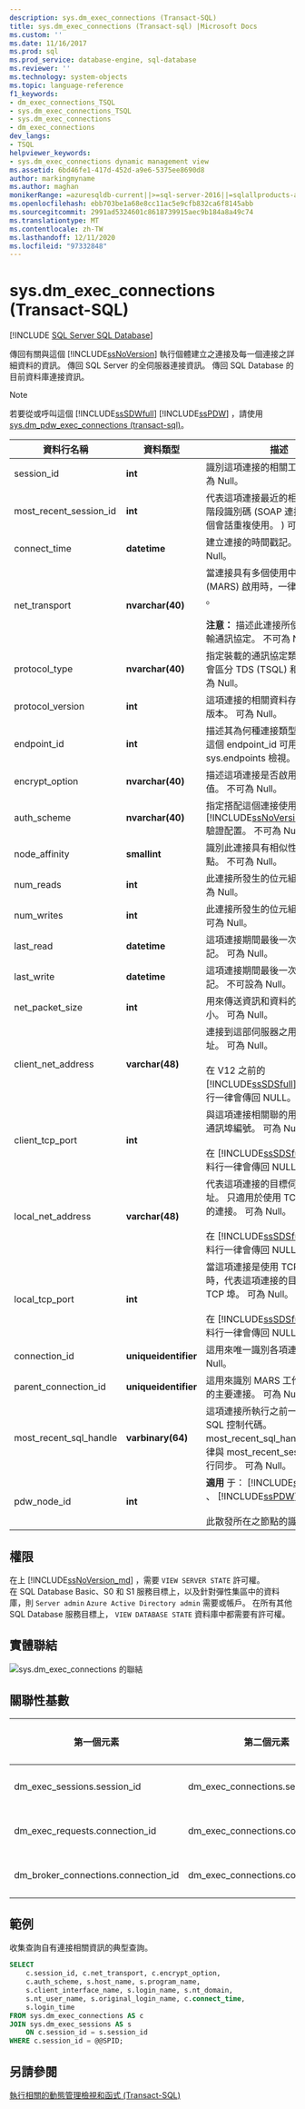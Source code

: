 ```yaml
---
description: sys.dm_exec_connections (Transact-SQL)
title: sys.dm_exec_connections (Transact-sql) |Microsoft Docs
ms.custom: ''
ms.date: 11/16/2017
ms.prod: sql
ms.prod_service: database-engine, sql-database
ms.reviewer: ''
ms.technology: system-objects
ms.topic: language-reference
f1_keywords:
- dm_exec_connections_TSQL
- sys.dm_exec_connections_TSQL
- sys.dm_exec_connections
- dm_exec_connections
dev_langs:
- TSQL
helpviewer_keywords:
- sys.dm_exec_connections dynamic management view
ms.assetid: 6bd46fe1-417d-452d-a9e6-5375ee8690d8
author: markingmyname
ms.author: maghan
monikerRange: =azuresqldb-current||>=sql-server-2016||=sqlallproducts-allversions||>=sql-server-linux-2017||=azuresqldb-mi-current
ms.openlocfilehash: ebb703be1a68e8cc11ac5e9cfb832ca6f8145abb
ms.sourcegitcommit: 2991ad5324601c8618739915aec9b184a8a49c74
ms.translationtype: MT
ms.contentlocale: zh-TW
ms.lasthandoff: 12/11/2020
ms.locfileid: "97332848"
---
```

# <a name="sysdm_exec_connections-transact-sql"></a>sys.dm_exec_connections (Transact-SQL)
[!INCLUDE [SQL Server SQL Database](../../includes/applies-to-version/sql-asdb.md)]

  傳回有關與這個 [!INCLUDE[ssNoVersion](../../includes/ssnoversion-md.md)] 執行個體建立之連接及每一個連接之詳細資料的資訊。 傳回 SQL Server 的全伺服器連接資訊。 傳回 SQL Database 的目前資料庫連接資訊。  
  
> [!NOTE]
> 若要從或呼叫這個 [!INCLUDE[ssSDWfull](../../includes/sssdwfull-md.md)] [!INCLUDE[ssPDW](../../includes/sspdw-md.md)] ，請使用 [sys.dm_pdw_exec_connections &#40;transact-sql&#41;](../../relational-databases/system-dynamic-management-views/sys-dm-pdw-exec-connections-transact-sql.md)。  
  
|資料行名稱|資料類型|描述|  
|-----------------|---------------|-----------------|  
|session_id|**int**|識別這項連接的相關工作階段。 可為 Null。|  
|most_recent_session_id|**int**|代表這項連接最近的相關要求的工作階段識別碼  (SOAP 連接可以由另一個會話重複使用。 ) 可為 null。|  
|connect_time|**datetime**|建立連接的時間戳記。 不可為 Null。|  
|net_transport|**nvarchar(40)**|當連接具有多個使用中結果集 (MARS) 啟用時，一律會傳回 **會話** 。<br /><br /> **注意：** 描述此連接所使用的實體傳輸通訊協定。 不可為 Null。|  
|protocol_type|**nvarchar(40)**|指定裝載的通訊協定類型。 它目前會區分 TDS (TSQL) 和 SOAP。 可為 Null。|  
|protocol_version|**int**|這項連接的相關資料存取通訊協定的版本。 可為 Null。|  
|endpoint_id|**int**|描述其為何種連接類型的識別碼。 這個 endpoint_id 可用來查詢 sys.endpoints 檢視。 可為 Null。|  
|encrypt_option|**nvarchar(40)**|描述這項連接是否啟用加密的布林值。 不可為 Null。|  
|auth_scheme|**nvarchar(40)**|指定搭配這個連接使用的 [!INCLUDE[ssNoVersion](../../includes/ssnoversion-md.md)]/Windows 驗證配置。 不可為 Null。|  
|node_affinity|**smallint**|識別此連接具有相似性的記憶體節點。 不可為 Null。|  
|num_reads|**int**|此連接所發生的位元組讀取數。 可為 Null。|  
|num_writes|**int**|此連接所發生的位元組寫入數目。 可為 Null。|  
|last_read|**datetime**|這項連接期間最後一次讀取的時間戳記。 可為 Null。|  
|last_write|**datetime**|這項連接期間最後一次寫入的時間戳記。 不可設為 Null。|  
|net_packet_size|**int**|用來傳送資訊和資料的網路封包大小。 可為 Null。|  
|client_net_address|**varchar(48)**|連接到這部伺服器之用戶端的主機位址。 可為 Null。<br /><br /> 在 V12 之前的 [!INCLUDE[ssSDSfull](../../includes/sssdsfull-md.md)] 中，此資料行一律會傳回 NULL。|  
|client_tcp_port|**int**|與這項連接相關聯的用戶端電腦上的通訊埠編號。 可為 Null。<br /><br /> 在 [!INCLUDE[ssSDSfull](../../includes/sssdsfull-md.md)]，這個資料行一律會傳回 NULL。|  
|local_net_address|**varchar(48)**|代表這項連接的目標伺服器的 IP 位址。 只適用於使用 TCP 傳輸提供者的連接。 可為 Null。<br /><br /> 在 [!INCLUDE[ssSDSfull](../../includes/sssdsfull-md.md)]，這個資料行一律會傳回 NULL。|  
|local_tcp_port|**int**|當這項連接是使用 TCP 傳輸的連接時，代表這項連接的目標伺服器 TCP 埠。 可為 Null。<br /><br /> 在 [!INCLUDE[ssSDSfull](../../includes/sssdsfull-md.md)]，這個資料行一律會傳回 NULL。|  
|connection_id|**uniqueidentifier**|這用來唯一識別各項連接。 不可為 Null。|  
|parent_connection_id|**uniqueidentifier**|這用來識別 MARS 工作階段在使用的主要連接。 可為 Null。|  
|most_recent_sql_handle|**varbinary(64)**|這項連接所執行之前一項要求的 SQL 控制代碼。 most_recent_sql_handle 資料行一律與 most_recent_session_id 資料行同步。 可為 Null。|  
|pdw_node_id|**int**|**適用** 于： [!INCLUDE[ssSDWfull](../../includes/sssdwfull-md.md)] 、 [!INCLUDE[ssPDW](../../includes/sspdw-md.md)]<br /><br /> 此散發所在之節點的識別碼。|  
  
## <a name="permissions"></a>權限

在上 [!INCLUDE[ssNoVersion_md](../../includes/ssnoversion-md.md)] ，需要 `VIEW SERVER STATE` 許可權。   
在 SQL Database Basic、S0 和 S1 服務目標上，以及針對彈性集區中的資料庫，則 `Server admin` `Azure Active Directory admin` 需要或帳戶。 在所有其他 SQL Database 服務目標上， `VIEW DATABASE STATE` 資料庫中都需要有許可權。   

## <a name="physical-joins"></a>實體聯結  
 ![sys.dm_exec_connections 的聯結](../../relational-databases/system-dynamic-management-views/media/join-dm-exec-connections-1.gif "sys.dm_exec_connections 的聯結")  
  
## <a name="relationship-cardinalities"></a>關聯性基數  
  
| 第一個元素 | 第二個元素 | 關聯性 |
| --------------| -------------- | ------------ |  
|dm_exec_sessions.session_id|dm_exec_connections.session_id|一對一|  
|dm_exec_requests.connection_id|dm_exec_connections.connection_id|多對一|  
|dm_broker_connections.connection_id|dm_exec_connections.connection_id|一對一|  
  
## <a name="examples"></a>範例  
 收集查詢自有連接相關資訊的典型查詢。  
  
```sql  
SELECT   
    c.session_id, c.net_transport, c.encrypt_option,   
    c.auth_scheme, s.host_name, s.program_name,   
    s.client_interface_name, s.login_name, s.nt_domain,   
    s.nt_user_name, s.original_login_name, c.connect_time,   
    s.login_time   
FROM sys.dm_exec_connections AS c  
JOIN sys.dm_exec_sessions AS s  
    ON c.session_id = s.session_id  
WHERE c.session_id = @@SPID;  
```  
  
## <a name="see-also"></a>另請參閱  

 [執行相關的動態管理檢視和函式 &#40;Transact-SQL&#41;](../../relational-databases/system-dynamic-management-views/execution-related-dynamic-management-views-and-functions-transact-sql.md)  
  
  



